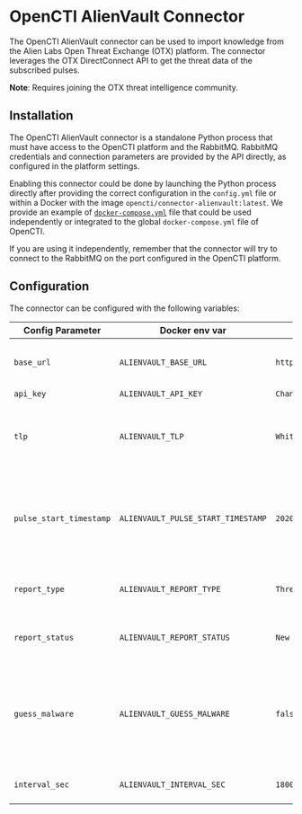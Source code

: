 # OpenCTI AlienVault Connector

The OpenCTI AlienVault connector can be used to import knowledge from the Alien Labs Open Threat Exchange (OTX) platform.
The connector leverages the OTX DirectConnect API to get the threat data of the subscribed pulses. 

**Note**: Requires joining the OTX threat intelligence community.

## Installation

The OpenCTI AlienVault connector is a standalone Python process that must have access
to the OpenCTI platform and the RabbitMQ. RabbitMQ credentials and connection parameters
are provided by the API directly, as configured in the platform settings.

Enabling this connector could be done by launching the Python process directly after
providing the correct configuration in the `config.yml` file or within a Docker with
the image `opencti/connector-alienvault:latest`. We provide an example of
[`docker-compose.yml`](docker-compose.yml) file that could be used independently or
integrated to the global `docker-compose.yml` file of OpenCTI.

If you are using it independently, remember that the connector will try to connect to
the RabbitMQ on the port configured in the OpenCTI platform.

## Configuration

The connector can be configured with the following variables:

| Config Parameter            | Docker env var                          | Default                                             | Description                                                                                               |
| --------------------------- | --------------------------------------- | --------------------------------------------------- | --------------------------------------------------------------------------------------------------------- |
| `base_url`                  | `ALIENVAULT_BASE_URL`                   | `https://otx.alienvault.com`                        | The base URL for the OTX DirectConnect API.                                                               |
| `api_key`                   | `ALIENVAULT_API_KEY`                    | `ChangeMe`                                          | The OTX Key.                                                                                              |
| `tlp`                       | `ALIENVAULT_TLP`                        | `White`                                             | The TLP marking used for the imported objects in the OpenCTI.                                             |
| `pulse_start_timestamp`     | `ALIENVAULT_PULSE_START_TIMESTAMP`      | `2020-05-01T00:00:00`                               | The Pulses modified after this timestamp will be imported. Timestamp in ISO 8601 format, UTC.             |
| `report_type`               | `ALIENVAULT_REPORT_TYPE`                | `Threat Report`                                     | The type of imported reports in the OpenCTI.                                                              |
| `report_status`             | `ALIENVAULT_REPORT_STATUS`              | `New`                                               | The status of imported reports in the OpenCTI.                                                            |
| `guess_malware`             | `ALIENVAULT_GUESS_MALWARE`              | `false`                                             | The Pulse tags are used to guess (queries malwares in the OpenCTI) malwares related to the given Pulse.   |
| `interval_sec`              | `ALIENVAULT_INTERVAL_SEC`               | `1800`                                              | The import interval in seconds.                                                                           |
